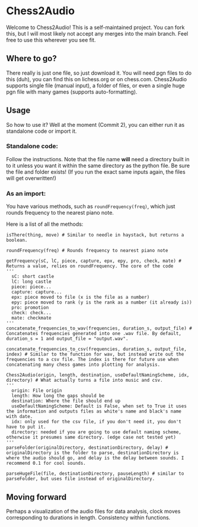 # Chess2Audio
Welcome to Chess2Audio! This is a self-maintained project. You can fork this, but I will most likely not accept any merges into the main branch. Feel free to use this wherever you see fit.

## Where to go?
There really is just one file, so just download it.
You will need pgn files to do this (duh), you can find this on lichess.org or on chess.com. Chess2Audio supports single file (manual input), a folder of files, or even a single huge pgn file with many games (supports auto-formatting).

## Usage
So how to use it?
Well at the moment (Commit 2), you can either run it as standalone code or import it.

### Standalone code:
Follow the instructions. Note that the file name **will** need a directory built in to it unless you want it within the same directory as the python file.
Be sure the file and folder exists! (If you run the exact same inputs again, the files will get overwritten!)

### As an import:
You have various methods, such as ```roundFrequency(freq)```, which just rounds frequency to the nearest piano note.

Here is a list of all the methods:
```
isThere(thing, move) # Similar to needle in haystack, but returns a boolean.

roundFrequency(freq) # Rounds frequency to nearest piano note

getFrequency(sC, lC, piece, capture, epx, epy, pro, check, mate) # Returns a value, relies on roundFrequency. The core of the code
'''
  sC: short castle
  lC: long castle
  piece: piece...
  capture: capture...
  epx: piece moved to file (x is the file as a number)
  epy: piece moved to rank (y is the rank as a number (it already is))
  pro: promotion
  check: check...
  mate: checkmate
'''
concatenate_frequencies_to_wav(frequencies, duration_s, output_file) # Concatenates frequencies generated into one .wav file. By default, duration_s = 1 and output_file = "output.wav".

concatenate_frequencies_to_csv(frequencies, duration_s, output_file, index) # Similar to the function for wav, but instead write out the frequencies to a csv file. The index is there for future use when concatenating many chess games into plotting for analysis.

Chess2Audio(origin, length, destination, useDefaultNamingScheme, idx, directory) # What actually turns a file into music and csv.
'''
  origin: File origin
  length: How long the gaps should be
  destination: Where the file should end up
  useDefaultNamingScheme: Default is False, when set to True it uses the information and outputs files as white's name and black's name with date.
  idx: only used for the csv file, if you don't need it, you don't have to put it.
  directory: needed if you are going to use default naming scheme, otherwise it presumes same directory. (edge case not tested yet)
'''
parseFolder(originalDirectory, destinationDirectory, delay) # originalDirectory is the folder to parse, destinationDirectory is where the audio should go, and delay is the delay between sounds. I recommend 0.1 for cool sounds.

parseHugeFile(file, destinationDirectory, pauseLength) # similar to parseFolder, but uses file instead of originalDirectory.
```

## Moving forward
Perhaps a visualization of the audio files for data analysis, clock moves corresponding to durations in length.
Consistency within functions.
